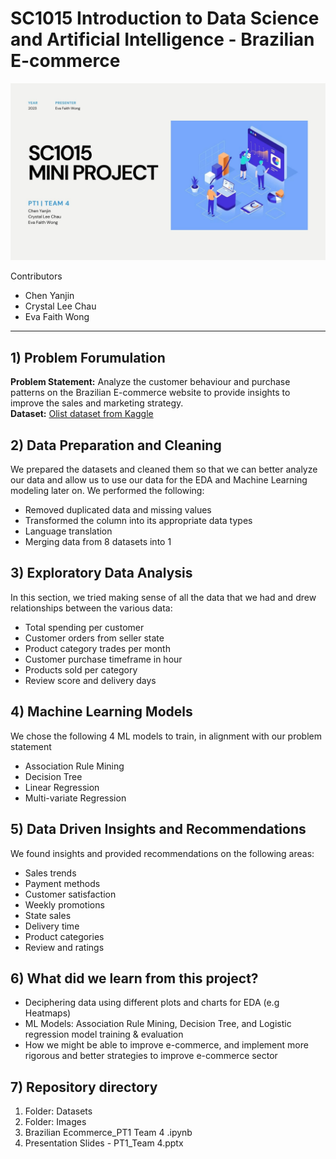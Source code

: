 # SC1015 Introduction to Data Science and Artificial Intelligence - Brazilian E-commerce

<img src="/Images/cover-image.jpg" alt="Cover image for project">

Contributors
- Chen Yanjin
- Crystal Lee Chau
- Eva Faith Wong 

<hr>

## 1) Problem Forumulation
<b>Problem Statement:</b> Analyze the customer behaviour and purchase patterns on the Brazilian E-commerce website to provide insights to improve the sales and marketing strategy.  
<b>Dataset:</b> <a href="https://www.kaggle.com/datasets/olistbr/brazilian-ecommerce">Olist dataset from Kaggle</a>

## 2) Data Preparation and Cleaning
We prepared the datasets and cleaned them so that we can better analyze our data and allow us to use our data for the EDA and Machine Learning modeling later on. We performed the following: 
- Removed duplicated data and missing values
- Transformed the column into its appropriate data types
- Language translation
- Merging data from 8 datasets into 1

## 3)  Exploratory Data Analysis
In this section, we tried making sense of all the data that we had and drew relationships between the various data:
- Total spending per customer
- Customer orders from seller state
- Product category trades per month
- Customer purchase timeframe in hour
- Products sold per category
- Review score and delivery days

## 4) Machine Learning Models 
We chose the following 4 ML models to train, in alignment with our problem statement 
- Association Rule Mining
- Decision Tree
- Linear Regression
- Multi-variate Regression

## 5) Data Driven Insights and Recommendations 
We found insights and provided recommendations on the following areas: 
- Sales trends
- Payment methods
- Customer satisfaction
- Weekly promotions
- State sales
- Delivery time
- Product categories
- Review and ratings

## 6) What did we learn from this project?
- Deciphering data using different plots and charts for EDA (e.g Heatmaps)
- ML Models: Association Rule Mining, Decision Tree, and Logistic regression model training & evaluation
- How we might be able to improve e-commerce, and implement more rigorous and better strategies to improve e-commerce sector

## 7) Repository directory  
1. Folder: Datasets
2. Folder: Images
3. Brazilian Ecommerce_PT1 Team 4 .ipynb
4. Presentation Slides - PT1_Team 4.pptx
